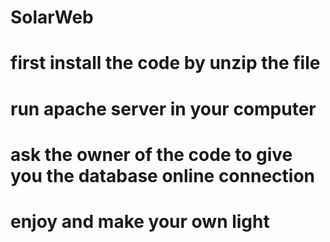 # SolarWeb
# first install the code by unzip the file
# run apache server in your computer
# ask the owner of the code to give you the database online connection
# enjoy and make your own light
